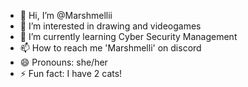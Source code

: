 - 👋 Hi, I’m @Marshmellii
- 👀 I’m interested in drawing and videogames
- 🌱 I’m currently learning Cyber Security Management
- 📫 How to reach me 'Marshmelli' on discord
- 😄 Pronouns: she/her
- ⚡ Fun fact: I have 2 cats!
<!---
Marshmellii/Marshmellii is a ✨ special ✨ repository because its `README.md` (this file) appears on your GitHub profile.
You can click the Preview link to take a look at your changes.
--->
